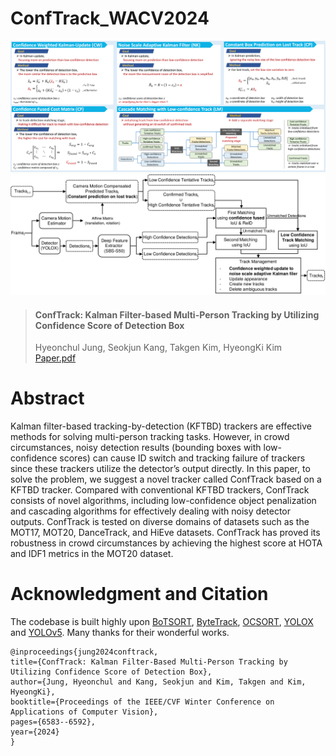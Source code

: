 # ConfTrack_WACV2024

![conftrack_methods](./assets/conftrack_methods.png)
![conftrack_framework](./assets/conftrack_framework.png)

> #### ConfTrack: Kalman Filter-based Multi-Person Tracking by Utilizing Confidence Score of Detection Box  
> Hyeonchul Jung, Seokjun Kang, Takgen Kim, HyeongKi Kim  
> [Paper.pdf](https://openaccess.thecvf.com/content/WACV2024/papers/Jung_ConfTrack_Kalman_Filter-Based_Multi-Person_Tracking_by_Utilizing_Confidence_Score_of_WACV_2024_paper.pdf)

# Abstract
Kalman filter-based tracking-by-detection (KFTBD) trackers are effective methods for solving multi-person tracking tasks. However, in crowd circumstances, noisy detection results (bounding boxes with low-confidence scores) can cause ID switch and tracking failure of trackers since these trackers utilize the detector’s output directly. In this paper, to solve the problem, we suggest a novel tracker
called ConfTrack based on a KFTBD tracker. Compared with conventional KFTBD trackers, ConfTrack consists of novel algorithms, including low-confidence object penalization and cascading algorithms for effectively dealing with noisy detector outputs. ConfTrack is tested on diverse domains of datasets such as the MOT17, MOT20, DanceTrack, and HiEve datasets. ConfTrack has proved its robustness
in crowd circumstances by achieving the highest score at HOTA and IDF1 metrics in the MOT20 dataset.

# Acknowledgment and Citation
The codebase is built highly upon [BoTSORT](https://github.com/NirAharon/BoT-SORT), [ByteTrack](https://github.com/ifzhang/ByteTrack), [OCSORT](https://github.com/noahcao/OC_SORT), [YOLOX](https://github.com/Megvii-BaseDetection/YOLOX) and [YOLOv5](https://github.com/ultralytics/yolov5). Many thanks for their wonderful works.

    @inproceedings{jung2024conftrack,
    title={ConfTrack: Kalman Filter-Based Multi-Person Tracking by Utilizing Confidence Score of Detection Box},
    author={Jung, Hyeonchul and Kang, Seokjun and Kim, Takgen and Kim, HyeongKi},
    booktitle={Proceedings of the IEEE/CVF Winter Conference on Applications of Computer Vision},
    pages={6583--6592},
    year={2024}
    }
